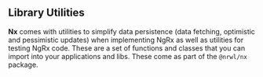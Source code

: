 ## Library Utilities

**Nx** comes with utilities to simplify data persistence (data fetching, optimistic and pessimistic updates)
when implementing NgRx as well as utilities for testing NgRx code. These are a set of functions
and classes that you can import into your applications and libs. These come as part of the 
`@nrwl/nx` package.